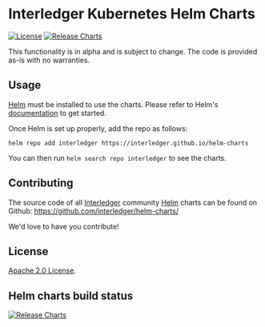 # Interledger Kubernetes Helm Charts

[![License](https://img.shields.io/badge/License-Apache%202.0-blue.svg)](https://opensource.org/licenses/Apache-2.0) [![Release Charts](https://github.com/interledger/helm-charts/actions/workflows/release.yaml/badge.svg?branch=main)](https://github.com/interledger/helm-charts/actions/workflows/release.yaml)

This functionality is in alpha and is subject to change. The code is provided as-is with no warranties.

## Usage

[Helm](https://helm.sh) must be installed to use the charts.
Please refer to Helm's [documentation](https://helm.sh/docs/) to get started.

Once Helm is set up properly, add the repo as follows:

```console
helm repo add interledger https://interledger.github.io/helm-charts
```

You can then run `helm search repo interledger` to see the charts.

## Contributing

The source code of all [Interledger](https://interledger.org) community [Helm](https://helm.sh) charts can be found on Github: <https://github.com/interledger/helm-charts/>

<!-- Keep full URL links to repo files because this README syncs from main to gh-pages.  -->

We'd love to have you contribute!

<!-- Please refer to our [contribution guidelines](https://github.com/interledger/helm-charts/blob/main/CONTRIBUTING.md) for details. -->

## License

<!-- Keep full URL links to repo files because this README syncs from main to gh-pages.  -->

[Apache 2.0 License](https://github.com/interledger/helm-charts/blob/main/LICENSE).

## Helm charts build status

[![Release Charts](https://github.com/interledger/helm-charts/actions/workflows/release.yaml/badge.svg?branch=main)](https://github.com/interledger/helm-charts/actions/workflows/release.yaml)
